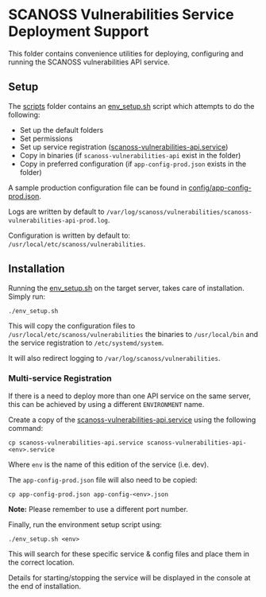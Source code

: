 # SCANOSS Vulnerabilities Service Deployment Support
This folder contains convenience utilities for deploying, configuring and running the SCANOSS vulnerabilities API service.

## Setup
The [scripts](.) folder contains an [env_setup.sh](env-setup.sh) script which attempts to do the following:
* Set up the default folders
* Set permissions
* Set up service registration ([scanoss-vulnerabilities-api.service](scanoss-vulnerabilities-api.service))
* Copy in binaries (if `scanoss-vulnerabilities-api` exist in the folder)
* Copy in preferred configuration (if `app-config-prod.json` exists in the folder)

A sample production configuration file can be found in [config/app-config-prod.json](../config/app-config-prod.json).

Logs are written by default to `/var/log/scanoss/vulnerabilities/scanoss-vulnerabilities-api-prod.log`.

Configuration is written by default to: `/usr/local/etc/scanoss/vulnerabilities`.

## Installation
Running the [env_setup.sh](env-setup.sh) on the target server, takes care of installation. Simply run:
```shell
./env_setup.sh
```

This will copy the configuration files to `/usr/local/etc/scanoss/vulnerabilities` the binaries to `/usr/local/bin` and the service registration to `/etc/systemd/system`. 

It will also redirect logging to `/var/log/scanoss/vulnerabilities`.

### Multi-service Registration
If there is a need to deploy more than one API service on the same server, this can be achieved by using a different `ENVIRONMENT` name.

Create a copy of the [scanoss-vulnerabilities-api.service](scanoss-vulnerabilities-api.service) using the following command:
```shell
cp scanoss-vulnerabilities-api.service scanoss-vulnerabilities-api-<env>.service
```

Where `env` is the name of this edition of the service (i.e. dev).

The `app-config-prod.json` file will also need to be copied:
```shell
cp app-config-prod.json app-config-<env>.json
```
**Note:** Please remember to use a different port number.

Finally, run the environment setup script using:
```shell
./env_setup.sh <env>
```

This will search for these specific service & config files and place them in the correct location.

Details for starting/stopping the service will be displayed in the console at the end of installation.